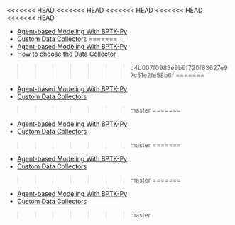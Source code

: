 <<<<<<< HEAD
<<<<<<< HEAD
<<<<<<< HEAD
<<<<<<< HEAD
<<<<<<< HEAD
- [Agent-based Modeling With BPTK-Py](/abm/agent_based_modeling/agent_based_modeling.html)
- [Custom Data Collectors](/abm/custom_datacollectors/custom_datacollectors.html)
=======
- [Agent-based Modeling With BPTK-Py](/abm/in-depth/in_depth_agent_based_modeling/in_depth_agent_based_modeling.html)
- [How to choose the Data Collector](/abm/how-to/how_to_choose_datacollector/how_to_choose_datacollector.html)
>>>>>>> c4b007f0983e9b9f720f83627e97c51e2fe58b6f
=======
- [Agent-based Modeling With BPTK-Py](/abm/agent_based_modeling/agent_based_modeling.html)
- [Custom Data Collectors](/abm/custom_datacollectors/custom_datacollectors.html)
>>>>>>> master
=======
- [Agent-based Modeling With BPTK-Py](/abm/agent_based_modeling/agent_based_modeling.html)
- [Custom Data Collectors](/abm/custom_datacollectors/custom_datacollectors.html)
>>>>>>> master
=======
- [Agent-based Modeling With BPTK-Py](/abm/agent_based_modeling/agent_based_modeling.html)
- [Custom Data Collectors](/abm/custom_datacollectors/custom_datacollectors.html)
>>>>>>> master
=======
- [Agent-based Modeling With BPTK-Py](/abm/agent_based_modeling/agent_based_modeling.html)
- [Custom Data Collectors](/abm/custom_datacollectors/custom_datacollectors.html)
>>>>>>> master
